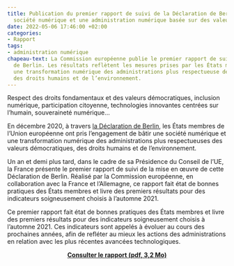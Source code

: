 ```yaml
---
title: Publication du premier rapport de suivi de la Déclaration de Berlin sur la
  société numérique et une administration numérique basée sur des valeurs
date: 2022-05-06 17:46:00 +02:00
categories:
- Rapport
tags:
- administration numérique
chapeau-text: La Commission européenne publie le premier rapport de suivi de la Déclaration
  de Berlin. Les résultats reflètent les mesures prises par les États membres pour
  une transformation numérique des administrations plus respectueuse des valeurs démocratiques,
  des droits humains et de l’environnement.
---
```


Respect des droits fondamentaux et des valeurs démocratiques, inclusion numérique, participation citoyenne, technologies innovantes centrées sur l’humain, souveraineté numérique…

En décembre 2020, à travers [la Déclaration de Berlin](https://digital-strategy.ec.europa.eu/en/news/berlin-declaration-digital-society-and-value-based-digital-government), les États membres de l’Union européenne ont pris l’engagement de bâtir une société numérique et une transformation numérique des administrations plus respectueuses des valeurs démocratiques, des droits humains et de l’environnement. 

Un an et demi plus tard, dans le cadre de sa Présidence du Conseil de l’UE, la France présente le premier rapport de suivi de la mise en œuvre de cette Déclaration de Berlin. Réalisé par la Commission européenne, en collaboration avec la France et l’Allemagne, ce rapport fait état de bonnes pratiques des États membres et livre des premiers résultats pour des indicateurs soigneusement choisis à l’automne 2021.

Ce premier rapport fait état de bonnes pratiques des États membres et livre des premiers résultats pour des indicateurs soigneusement choisis à l’automne 2021. Ces indicateurs sont appelés à évoluer au cours des prochaines années, afin de refléter au mieux les actions des administrations en relation avec les plus récentes avancées technologiques.

<div align="center" style="margin-bottom: 40px"><a href="/uploads/20220506_Berlin_Declaration_monitoring_report_2022.pdf" class="button" alt="Consulter le rapport (pdf, 3,2 Mo)"><b>Consulter le rapport (pdf, 3,2 Mo)</b></a> </div>